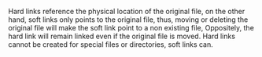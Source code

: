 Hard links reference the physical location of the original file, on the other hand,
soft links only  points to the original file, thus, moving or deleting the original file will
make the soft link point to a non existing file, Oppositely, the hard link will remain linked
even if the original file is moved.
Hard links cannot be created for special files or directories, soft links can. 
